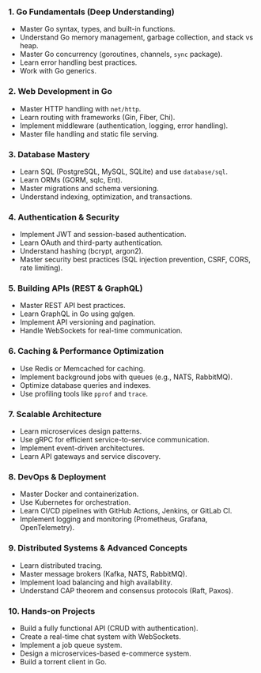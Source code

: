 ### **1. Go Fundamentals (Deep Understanding)**

* Master Go syntax, types, and built-in functions.
* Understand Go memory management, garbage collection, and stack vs heap.
* Master Go concurrency (goroutines, channels, `sync` package).
* Learn error handling best practices.
* Work with Go generics.

### **2. Web Development in Go**

* Master HTTP handling with `net/http`.
* Learn routing with frameworks (Gin, Fiber, Chi).
* Implement middleware (authentication, logging, error handling).
* Master file handling and static file serving.

### **3. Database Mastery**

* Learn SQL (PostgreSQL, MySQL, SQLite) and use `database/sql`.
* Learn ORMs (GORM, sqlc, Ent).
* Master migrations and schema versioning.
* Understand indexing, optimization, and transactions.

### **4. Authentication & Security**

* Implement JWT and session-based authentication.
* Learn OAuth and third-party authentication.
* Understand hashing (bcrypt, argon2).
* Master security best practices (SQL injection prevention, CSRF, CORS, rate limiting).

### **5. Building APIs (REST & GraphQL)**

* Master REST API best practices.
* Learn GraphQL in Go using gqlgen.
* Implement API versioning and pagination.
* Handle WebSockets for real-time communication.

### **6. Caching & Performance Optimization**

* Use Redis or Memcached for caching.
* Implement background jobs with queues (e.g., NATS, RabbitMQ).
* Optimize database queries and indexes.
* Use profiling tools like `pprof` and `trace`.

### **7. Scalable Architecture**

* Learn microservices design patterns.
* Use gRPC for efficient service-to-service communication.
* Implement event-driven architectures.
* Learn API gateways and service discovery.

### **8. DevOps & Deployment**

* Master Docker and containerization.
* Use Kubernetes for orchestration.
* Learn CI/CD pipelines with GitHub Actions, Jenkins, or GitLab CI.
* Implement logging and monitoring (Prometheus, Grafana, OpenTelemetry).

### **9. Distributed Systems & Advanced Concepts**

* Learn distributed tracing.
* Master message brokers (Kafka, NATS, RabbitMQ).
* Implement load balancing and high availability.
* Understand CAP theorem and consensus protocols (Raft, Paxos).

### **10. Hands-on Projects**

* Build a fully functional API (CRUD with authentication).
* Create a real-time chat system with WebSockets.
* Implement a job queue system.
* Design a microservices-based e-commerce system.
* Build a torrent client in Go.
